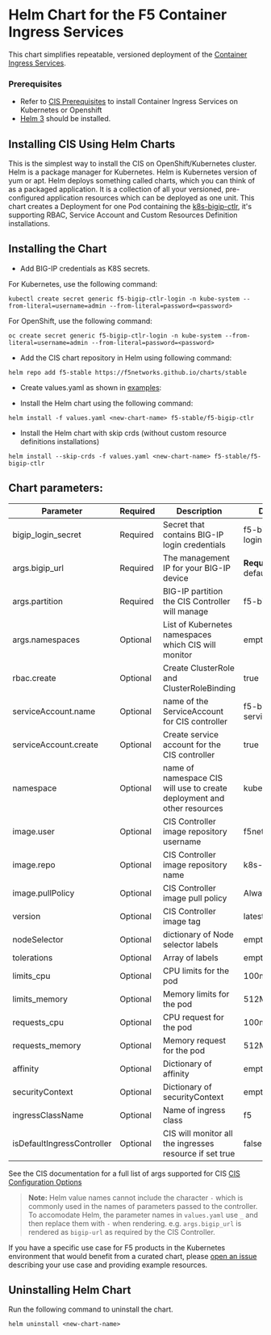 # Helm Chart for the F5 Container Ingress Services

This chart simplifies repeatable, versioned deployment of the [Container Ingress Services](https://clouddocs.f5.com/containers/latest/).

### Prerequisites
- Refer to [CIS Prerequisites](https://clouddocs.f5.com/containers/latest/userguide/cis-helm.html#prerequisites) to install Container Ingress Services on Kubernetes or Openshift
- [Helm 3](https://helm.sh/docs/intro/) should be installed.


## Installing CIS Using Helm Charts

This is the simplest way to install the CIS on OpenShift/Kubernetes cluster. Helm is a package manager for Kubernetes. Helm is Kubernetes version of yum or apt. Helm deploys something called charts, which you can think of as a packaged application. It is a collection of all your versioned, pre-configured application resources which can be deployed as one unit. This chart creates a Deployment for one Pod containing the [k8s-bigip-ctlr](https://clouddocs.f5.com/containers/latest/), it's supporting RBAC, Service Account and Custom Resources Definition installations.

## Installing the Chart

- Add BIG-IP credentials as K8S secrets.

For Kubernetes, use the following command:

```kubectl create secret generic f5-bigip-ctlr-login -n kube-system --from-literal=username=admin --from-literal=password=<password>```
    
For OpenShift, use the following command:

```oc create secret generic f5-bigip-ctlr-login -n kube-system --from-literal=username=admin --from-literal=password=<password>```
    
- Add the CIS chart repository in Helm using following command:

```helm repo add f5-stable https://f5networks.github.io/charts/stable```
    
- Create values.yaml as shown in [examples](https://github.com/F5Networks/charts/tree/master/example_values/f5-bigip-ctlr):

- Install the Helm chart using the following command:
  
```helm install -f values.yaml <new-chart-name> f5-stable/f5-bigip-ctlr```

- Install the Helm chart with skip crds (without custom resource definitions installations)

```helm install --skip-crds -f values.yaml <new-chart-name> f5-stable/f5-bigip-ctlr```
    
## Chart parameters:

Parameter | Required | Description | Default    
----------|-------------|-------------|--------
bigip_login_secret | Required |  Secret that contains BIG-IP login credentials | f5-bigip-ctlr-login
args.bigip_url | Required | The management IP for your BIG-IP device | **Required**, no default
args.partition | Required | BIG-IP partition the CIS Controller will manage | f5-bigip-ctlr
args.namespaces | Optional | List of Kubernetes namespaces which CIS will monitor | empty
rbac.create | Optional | Create ClusterRole and ClusterRoleBinding | true
serviceAccount.name | Optional | name of the ServiceAccount for CIS controller | f5-bigip-ctlr-serviceaccount
serviceAccount.create | Optional | Create service account for the CIS controller | true
namespace | Optional | name of namespace CIS will use to create deployment and other resources | kube-system
image.user | Optional | CIS Controller image repository username | f5networks
image.repo | Optional | CIS Controller image repository name | k8s-bigip-ctlr
image.pullPolicy | Optional | CIS Controller image pull policy | Always
version | Optional | CIS Controller image tag | latest
nodeSelector | Optional | dictionary of Node selector labels | empty
tolerations | Optional | Array of labels | empty
limits_cpu | Optional | CPU limits for the pod | 100m
limits_memory | Optional | Memory limits for the pod | 512Mi
requests_cpu | Optional | CPU request for the pod | 100m
requests_memory | Optional | Memory request for the pod | 512Mi
affinity | Optional | Dictionary of affinity | empty
securityContext | Optional | Dictionary of securityContext | empty
ingressClassName | Optional | Name of ingress class | f5
isDefaultIngressController | Optional | CIS will monitor all the ingresses resource if set true | false






See the CIS documentation for a full list of args supported for CIS [CIS Configuration Options](https://clouddocs.f5.com/containers/latest/userguide/config-parameters.html)

> **Note:** Helm value names cannot include the character `-` which is commonly used in the names of parameters passed to the controller. To accomodate Helm, the parameter names in `values.yaml` use `_` and then replace them with `-` when rendering.
> e.g. `args.bigip_url` is rendered as `bigip-url` as required by the CIS Controller.


If you have a specific use case for F5 products in the Kubernetes environment that would benefit from a curated chart, please [open an issue](https://github.com/F5Networks/charts/issues) describing your use case and providing example resources.

## Uninstalling Helm Chart

Run the following command to uninstall the chart.

```helm uninstall <new-chart-name>```

